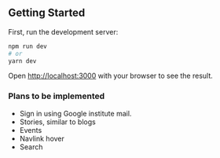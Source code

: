 ## Getting Started

First, run the development server:

```bash
npm run dev
# or
yarn dev
```

Open [http://localhost:3000](http://localhost:3000) with your browser to see the result.

### Plans to be implemented
- Sign in using Google institute mail.
- Stories, similar to blogs
- Events
- Navlink hover
- Search